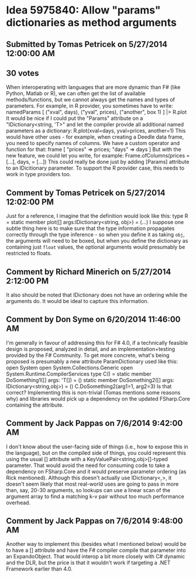 # Idea 5975840: Allow "params" dictionaries as method arguments #

## Submitted by Tomas Petricek on 5/27/2014 12:00:00 AM

## 30 votes

When interoperating with languages that are more dynamic than F# (like Python, Matlab or R), we can often get the list of available methods/functions, but we cannot always get the names and types of parameters. For example, in R provider, you sometimes have to write:
namedParams [ ("xval", days), ("yval", prices), ("another", box 1) ]
|> R.plot
It would be nice if I could put the "Params" attribute on a "IDictionary<string, 'T>" and let the compiler provide all additional named parameters as a dictionary:
R.plot(xval=days, yval=prices, another=1)
This would have other uses - for example, when creating a Deedle data frame, you need to specify names of columns. We have a custom operator and function for that:
frame [ "prices" => prices; "days" => days ]
But with the new feature, we could let you write, for example:
Frame.ofColumns(prices = [...], days, = [...])
This could really be done just by adding [Params] attribute to an IDicitionary parameter. To support the R provider case, this needs to work in type providers too.




## Comment by Tomas Petricek on 5/27/2014 12:02:00 PM

Just for a reference, I imagine that the definition would look like this:
type R =
static member plot([<Params>] args:IDictionary<string, obj>) = (...)
I suppose one subtle thing here is to make sure that the type information propagates correctly through the type inference - so when you define it as taking `obj`, the arguments will need to be boxed, but when you define the dictionary as containing just `float` values, the optional arguments would presumably be restricted to floats.

## Comment by Richard Minerich on 5/27/2014 2:12:00 PM

It also should be noted that IDictionary does not have an ordering while the arguments do. It would be ideal to capture this information.

## Comment by Don Syme on 6/20/2014 11:46:00 AM

I'm generally in favour of addressing this for F# 4.0, if a technically feasible design is proposed, analyzed in detail, and an implementation+testing provided by the F# Community.
To get more concrete, what's being proposed is presumably a new attribute ParamDictionary used like this:
open System
open System.Collections.Generic
open System.Runtime.CompilerServices
type C() =
static member DoSomething1([<ParamArray>] args: 'T[]) = ()
static member DoSomething2([<ParamDictionary>] args: IDictionary<string,obj>) = ()
C.DoSomething2(arg1=1, arg2=3)
Is that correct?
Implementing this is non-trivial (Tomas mentions some reasons why) and libraries would pick up a dependency on the updated FSharp.Core containing the attribute.

## Comment by Jack Pappas on 7/6/2014 9:42:00 AM

I don't know about the user-facing side of things (i.e., how to expose this in the language), but on the compiled side of things, you could represent this using the usual [<ParamArray>] attribute with a KeyValuePair<string,obj>[]-typed parameter. That would avoid the need for consuming code to take a dependency on FSharp.Core and it would preserve parameter ordering (as Rick mentioned). Although this doesn't actually use IDictionary<_,_>, it doesn't seem likely that most real-world uses are going to pass in more than, say, 20-30 arguments, so lookups can use a linear scan of the argument array to find a matching k-v pair without too much performance overhead.

## Comment by Jack Pappas on 7/6/2014 9:48:00 AM

Another way to implement this (besides what I mentioned below) would be to have a [<ParamDictionary>] attribute and have the F# compiler compile that parameter into an ExpandoObject. That would interop a bit more closely with C# dynamic and the DLR, but the price is that it wouldn't work if targeting a .NET Framework earlier than 4.0.

